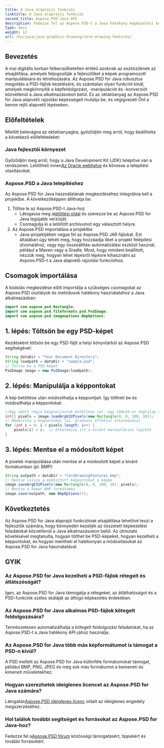```yaml
---
title: A Java alaprajzi funkciói
linktitle: A Java alaprajzi funkciói
second_title: Aspose.PSD Java API
description: Fedezze fel az Aspose.PSD-t a Java hatékony képkezelési képességeiért. Ismerje meg, hogyan tölthet be, kezelhet és menthet programozott PSD-képeket.
type: docs
weight: 12
url: /hu/java/java-graphics-drawing/core-drawing-features/
---
```

## Bevezetés
A mai digitális korban felbecsülhetetlen értékű azoknak az eszközöknek az elsajátítása, amelyek feljogosítják a fejlesztőket a képek programozott manipulálására és létrehozására. Az Aspose.PSD for Java robusztus megoldás a PSD-fájlok kezelésére, és számtalan olyan funkciót kínál, amelyek megkönnyítik a képfeldolgozást, -manipulációt és -konverziót közvetlenül a Java alkalmazásokon belül. Ez az oktatóanyag az Aspose.PSD for Java alapvető rajzolási képességeit mutatja be, és végigvezeti Önt a benne rejlő alapvető lépéseken.
## Előfeltételek
Mielőtt belevágna az oktatóanyagba, győződjön meg arról, hogy beállította a következő előfeltételeket:
### Java fejlesztői környezet
 Győződjön meg arról, hogy a Java Development Kit (JDK) telepítve van a rendszeren. Letöltheti innen[Az Oracle webhelye](https://www.oracle.com/java/technologies/javase-jdk11-downloads.html) és kövesse a telepítési utasításokat.
### Aspose.PSD a Java telepítéshez
Az Aspose.PSD for Java használatának megkezdéséhez integrálnia kell a projektbe. A következőképpen állíthatja be:
1. Töltse le az Aspose.PSD-t Java-hoz
   -  Látogassa meg a[letöltési oldal](https://releases.aspose.com/psd/java/) és szerezze be az Aspose.PSD for Java legújabb verzióját.
   - Csomagolja ki a letöltött archívumot egy választott helyre.
2. Az Aspose.PSD importálása a projektbe
   - Java-projektjében vegye fel az Aspose.PSD JAR fájlokat. Ezt általában úgy teheti meg, hogy hozzáadja őket a projekt felépítési útvonalához, vagy egy összeállítás-automatizálási eszközt használ, például a Maven vagy a Gradle.
Most, hogy mindent beállított, nézzük meg, hogyan lehet lépésről lépésre kihasználni az Aspose.PSD-t a Java alapvető rajzolási funkcióihoz.
## Csomagok importálása
A kódolás megkezdése előtt importálja a szükséges csomagokat az Aspose.PSD osztályok és metódusok hatékony használatához a Java alkalmazásban:
```java
import com.aspose.psd.Rectangle;
import com.aspose.psd.fileformats.psd.PsdImage;
import com.aspose.psd.imageoptions.BmpOptions;
```
## 1. lépés: Töltsön be egy PSD-képet
Kezdésként töltsön be egy PSD-fájlt a helyi könyvtárból az Aspose.PSD segítségével:
```java
String dataDir = "Your Document Directory";
String loadpath = dataDir + "sample.psd";
// Töltse be a PSD-képet
PsdImage image = new PsdImage(loadpath);
```
## 2. lépés: Manipulálja a képpontokat
A kép betöltése után módosíthatja a képpontjait. Így töltheti be és módosíthatja a képpontokat:
```java
//Egy adott régió képpontjainak betöltése (pl. egy 100x10-es téglalap a bal felső saroktól kezdve)
int[] pixels = image.loadArgb32Pixels(new Rectangle(0, 0, 100, 10));
// Módosítsa a képpontokat (pl. gradiens effektus alkalmazása)
for (int i = 0; i < pixels.length; i++) {
    pixels[i] = i;  // Alkalmazza itt a kívánt manipulációs logikát
}
```
## 3. lépés: Mentse el a módosított képet
A pixelek manipulálása után mentse el a módosított képet a kívánt formátumban (pl. BMP):
```java
String outpath = dataDir + "CoreDrawingFeatures.bmp";
// Mentse vissza a módosított képpontokat a képbe
image.saveArgb32Pixels(new Rectangle(0, 0, 100, 10), pixels);
// Mentse a képet BMP formátumba
image.save(outpath, new BmpOptions());
```

## Következtetés
Az Aspose.PSD for Java alaprajzi funkcióinak elsajátítása lehetővé teszi a fejlesztők számára, hogy könnyedén kezeljék az összetett képkezelési feladatokat közvetlenül a Java alkalmazásokon belül. Az útmutató követésével megtanulta, hogyan tölthet be PSD-képeket, hogyan kezelheti a képpontokat, és hogyan mentheti el hatékonyan a módosításokat az Aspose.PSD for Java használatával.
## GYIK
### Az Aspose.PSD for Java kezelheti a PSD-fájlok rétegeit és átlátszóságát?
Igen, az Aspose.PSD for Java támogatja a rétegeket, az átláthatóságot és a PSD-funkciók széles skáláját az átfogó képkezelés érdekében.
### Az Aspose.PSD for Java alkalmas PSD-fájlok kötegelt feldolgozására?
Természetesen automatizálhatja a kötegelt feldolgozási feladatokat, ha az Aspose.PSD-t a Java hatékony API-jához használja.
### Az Aspose.PSD for Java több más képformátumot is támogat a PSD-n kívül?
A PSD mellett az Aspose.PSD for Java különféle formátumokat támogat, például BMP, PNG, JPEG és még sok más formátumot a bemeneti és kimeneti műveletekhez.
### Hogyan szerezhetek ideiglenes licencet az Aspose.PSD for Java számára?
 Látogatás[Aspose.PSD ideiglenes licenc](https://purchase.aspose.com/temporary-license/) oldalt az ideiglenes engedély megszerzéséhez.
### Hol találok további segítséget és forrásokat az Aspose.PSD for Java-hoz?
 Fedezze fel a[Aspose.PSD fórum](https://forum.aspose.com/c/psd/34) közösségi támogatásért, tippekért és további forrásokért.